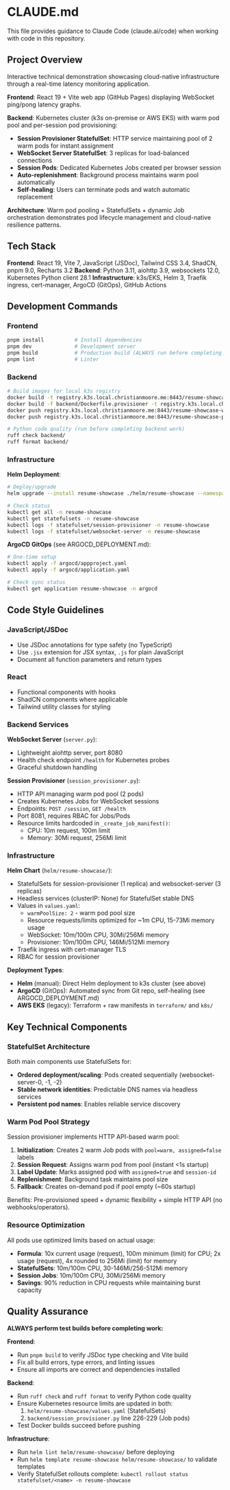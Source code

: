 # CLAUDE.md

This file provides guidance to Claude Code (claude.ai/code) when working with code in this repository.

## Project Overview

Interactive technical demonstration showcasing cloud-native infrastructure through a real-time latency monitoring application.

**Frontend**: React 19 + Vite web app (GitHub Pages) displaying WebSocket ping/pong latency graphs.

**Backend**: Kubernetes cluster (k3s on-premise or AWS EKS) with warm pod pool and per-session pod provisioning:
- **Session Provisioner StatefulSet**: HTTP service maintaining pool of 2 warm pods for instant assignment
- **WebSocket Server StatefulSet**: 3 replicas for load-balanced connections
- **Session Pods**: Dedicated Kubernetes Jobs created per browser session
- **Auto-replenishment**: Background process maintains warm pool automatically
- **Self-healing**: Users can terminate pods and watch automatic replacement

**Architecture**: Warm pod pooling + StatefulSets + dynamic Job orchestration demonstrates pod lifecycle management and cloud-native resilience patterns.

## Tech Stack

**Frontend**: React 19, Vite 7, JavaScript (JSDoc), Tailwind CSS 3.4, ShadCN, pnpm 9.0, Recharts 3.2
**Backend**: Python 3.11, aiohttp 3.9, websockets 12.0, Kubernetes Python client 28.1
**Infrastructure**: k3s/EKS, Helm 3, Traefik ingress, cert-manager, ArgoCD (GitOps), GitHub Actions

## Development Commands

### Frontend
```bash
pnpm install          # Install dependencies
pnpm dev              # Development server
pnpm build            # Production build (ALWAYS run before completing frontend work)
pnpm lint             # Linter
```

### Backend
```bash
# Build images for local k3s registry
docker build -t registry.k3s.local.christianmoore.me:8443/resume-showcase-websocket:latest ./backend
docker build -f backend/Dockerfile.provisioner -t registry.k3s.local.christianmoore.me:8443/resume-showcase-provisioner:latest ./backend
docker push registry.k3s.local.christianmoore.me:8443/resume-showcase-websocket:latest
docker push registry.k3s.local.christianmoore.me:8443/resume-showcase-provisioner:latest

# Python code quality (run before completing backend work)
ruff check backend/
ruff format backend/
```

### Infrastructure

**Helm Deployment**:
```bash
# Deploy/upgrade
helm upgrade --install resume-showcase ./helm/resume-showcase --namespace resume-showcase

# Check status
kubectl get all -n resume-showcase
kubectl get statefulsets -n resume-showcase
kubectl logs -f statefulset/session-provisioner -n resume-showcase
kubectl logs -f statefulset/websocket-server -n resume-showcase
```

**ArgoCD GitOps** (see ARGOCD_DEPLOYMENT.md):
```bash
# One-time setup
kubectl apply -f argocd/appproject.yaml
kubectl apply -f argocd/application.yaml

# Check sync status
kubectl get application resume-showcase -n argocd
```

## Code Style Guidelines

### JavaScript/JSDoc
- Use JSDoc annotations for type safety (no TypeScript)
- Use `.jsx` extension for JSX syntax, `.js` for plain JavaScript
- Document all function parameters and return types

### React
- Functional components with hooks
- ShadCN components where applicable
- Tailwind utility classes for styling

### Backend Services

**WebSocket Server** (`server.py`):
- Lightweight aiohttp server, port 8080
- Health check endpoint `/health` for Kubernetes probes
- Graceful shutdown handling

**Session Provisioner** (`session_provisioner.py`):
- HTTP API managing warm pod pool (2 pods)
- Creates Kubernetes Jobs for WebSocket sessions
- Endpoints: `POST /session`, `GET /health`
- Port 8081, requires RBAC for Jobs/Pods
- Resource limits hardcoded in `_create_job_manifest()`:
  - CPU: 10m request, 100m limit
  - Memory: 30Mi request, 256Mi limit

### Infrastructure

**Helm Chart** (`helm/resume-showcase/`):
- StatefulSets for session-provisioner (1 replica) and websocket-server (3 replicas)
- Headless services (clusterIP: None) for StatefulSet stable DNS
- Values in `values.yaml`:
  - `warmPoolSize: 2` - warm pod pool size
  - Resource requests/limits optimized for ~1m CPU, 15-73Mi memory usage
  - WebSocket: 10m/100m CPU, 30Mi/256Mi memory
  - Provisioner: 10m/100m CPU, 146Mi/512Mi memory
- Traefik ingress with cert-manager TLS
- RBAC for session provisioner

**Deployment Types**:
- **Helm** (manual): Direct Helm deployment to k3s cluster (see above)
- **ArgoCD** (GitOps): Automated sync from Git repo, self-healing (see ARGOCD_DEPLOYMENT.md)
- **AWS EKS** (legacy): Terraform + raw manifests in `terraform/` and `k8s/`

## Key Technical Components

### StatefulSet Architecture

Both main components use StatefulSets for:
- **Ordered deployment/scaling**: Pods created sequentially (websocket-server-0, -1, -2)
- **Stable network identities**: Predictable DNS names via headless services
- **Persistent pod names**: Enables reliable service discovery

### Warm Pod Pool Strategy

Session provisioner implements HTTP API-based warm pool:
1. **Initialization**: Creates 2 warm Job pods with `pool=warm, assigned=false` labels
2. **Session Request**: Assigns warm pod from pool (instant <1s startup)
3. **Label Update**: Marks assigned pod with `assigned=true` and `session-id`
4. **Replenishment**: Background task maintains pool size
5. **Fallback**: Creates on-demand pod if pool empty (~60s startup)

Benefits: Pre-provisioned speed + dynamic flexibility + simple HTTP API (no webhooks/operators).

### Resource Optimization

All pods use optimized limits based on actual usage:
- **Formula**: 10x current usage (request), 100m minimum (limit) for CPU; 2x usage (request), 4x rounded to 256Mi (limit) for memory
- **StatefulSets**: 10m/100m CPU, 30-146Mi/256-512Mi memory
- **Session Jobs**: 10m/100m CPU, 30Mi/256Mi memory
- **Savings**: 90% reduction in CPU requests while maintaining burst capacity

## Quality Assurance

**ALWAYS perform test builds before completing work:**

**Frontend**:
- Run `pnpm build` to verify JSDoc type checking and Vite build
- Fix all build errors, type errors, and linting issues
- Ensure all imports are correct and dependencies installed

**Backend**:
- Run `ruff check` and `ruff format` to verify Python code quality
- Ensure Kubernetes resource limits are updated in both:
  1. `helm/resume-showcase/values.yaml` (StatefulSets)
  2. `backend/session_provisioner.py` line 226-229 (Job pods)
- Test Docker builds succeed before pushing

**Infrastructure**:
- Run `helm lint helm/resume-showcase/` before deploying
- Run `helm template resume-showcase helm/resume-showcase/` to validate templates
- Verify StatefulSet rollouts complete: `kubectl rollout status statefulset/<name> -n resume-showcase`
